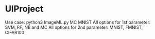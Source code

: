 # UIProject

Use case: python3 ImageML.py MC MNIST
All options for 1st parameter: SVM, RF, NB and MC
All options for 2nd parameter: MNIST, FMNIST, CIFAR100
